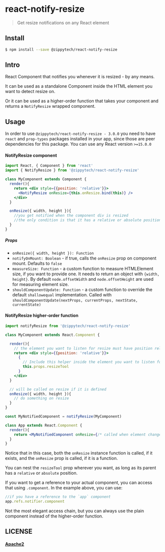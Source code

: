 # react-notify-resize

> Get resize notifications on any React element

## Install

```sh
$ npm install --save @zippytech/react-notify-resize
```

## Intro

React Component that notifies you whenever it is resized - by any means.

It can be used as a standalone Component inside the HTML element you want to detect resize on.

Or it can be used as a higher-order function that takes your component and returns a `NotifyResize` wrapped component.

## Usage

In order to use `@zippytech/react-notify-resize - 3.0.0` you need to have `react` and `prop-types` packages installed in your app, since those are peer dependencies for this package. You can use any React version `>=15.0.0`

#### NotifyResize component

```jsx
import React, { Component } from 'react'
import { NotifyResize } from '@zippytech/react-notify-resize'

class MyComponent extends Component {
  render(){
    return <div style={{position: 'relative'}}>
      <NotifyResize onResize={this.onResize.bind(this)} />
    </div>
  }

  onResize({ width, height }){
    //you get notified when the component div is resized
    //the only condition is that it has a relative or absolute position
  }
}
```

##### Props

 * `onResize({ width, height }): Function`
 * `notifyOnMount: Boolean` - if true, calls the `onResize` prop on component mount. Defaults to `false`
 * `measureSize: Function` - a custom function to measure HTMLElement size, if you want to provide one. It needs to return an object with `{width, height}`. By default `node.offsetWidth` and `node.offsetHeight` are used for measuring element size.
 * `shouldComponentUpdate: Function` - a custom function to override the default `shallowequal` implementation. Called with `shouldComponentUpdate(nextProps, currentProps, nextState, currentState)`

#### NotifyResize higher-order function

```jsx
import notifyResize from '@zippytech/react-notify-resize'

class MyComponent extends React.Component {

  render(){
    // the element you want to listen for resize must have position relative
    return <div style={{position: 'relative'}}>
      {
        // Include this helper inside the element you want to listen for resize
        this.props.resizeTool
      }
    </div>
  }

  // will be called on resize if it is defined
  onResize({ width, height }){
    // do something on resize
  }
}

const MyNotifiedComponent = notifyResize(MyComponent)

class App extends React.Component {
  render(){
    return <MyNotifiedComponent onResize={/* called when element changes dimension */} ref="notifier"/>
  }
}
```

Notice that in this case, both the `onResize` instance function is called, if it exists, and the `onResize` prop is called, if it is a function.

You can nest the `resizeTool` prop wherever you want, as long as its parent has a `relative` or `absolute` position.

If you want to get a reference to your actual component, you can access that using `.component`. In the example above, you can use:

```jsx
//if you have a reference to the `app` component
app.refs.notifier.component
````

Not the most elegant access chain, but you can always use the plain component instead of the higher-order function.

## LICENSE

#### [Apache2](./LICENSE)

